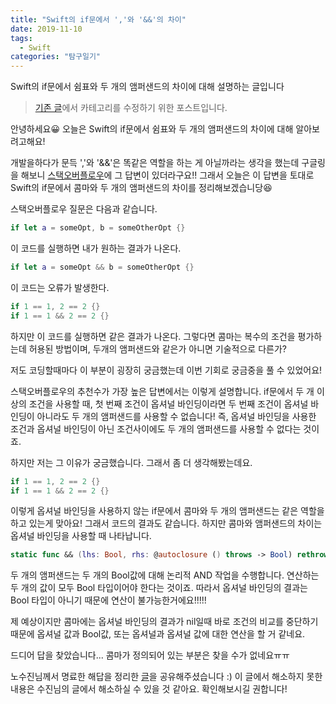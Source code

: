 ```yaml
---
title: "Swift의 if문에서 ','와 '&&'의 차이"
date: 2019-11-10
tags:
  - Swift
categories: "탐구일기"
---
```


Swift의 if문에서 쉼표와 두 개의 앰퍼샌드의 차이에 대해 설명하는 글입니다

> [기존 글](https://daeun28.github.io/호기심이_쏘아올린_작은공/Swift의_if문에서_','와_'&&'의_차이-post/)에서 카테고리를 수정하기 위한 포스트입니다.

안녕하세요😀 오늘은 Swift의 if문에서 쉼표와 두 개의 앰퍼샌드의 차이에 대해 알아보려고해요!

개발을하다가 문득 ','와 '&&'은 똑같은 역할을 하는 게 아닐까라는 생각을 했는데 구글링을 해보니 [스택오버플로우](https://stackoverflow.com/questions/44989227/separating-multiple-if-conditions-with-commas-in-swift)에 그 답변이 있더라구요!! 그래서 오늘은 이 답변을 토대로 Swift의 if문에서 콤마와 두 개의 앰퍼샌드의 차이를 정리해보겠습니당😆

스택오버플로우 질문은 다음과 같습니다.

```swift
if let a = someOpt, b = someOtherOpt {}
```

이 코드를 실행하면 내가 원하는 결과가 나온다.

```swift
if let a = someOpt && b = someOtherOpt {}
```

이 코드는 오류가 발생한다.

```swift
if 1 == 1, 2 == 2 {}
if 1 == 1 && 2 == 2 {}
```

하지만 이 코드를 실행하면 같은 결과가 나온다. 그렇다면 콤마는 복수의 조건을 평가하는데 허용된 방법이며, 두개의 앰퍼샌드와 같은가 아니면 기술적으로 다른가?

저도 코딩할때마다 이 부분이 굉장히 궁금했는데 이번 기회로 궁금중을 풀 수 있었어요!

스택오버플로우의 추천수가 가장 높은 답변에서는 이렇게 설명합니다. if문에서 두 개 이상의 조건을 사용할 때, 첫 번째 조건이 옵셔널 바인딩이라면 두 번째 조건이 옵셔널 바인딩이 아니라도 두 개의 앰퍼샌드를 사용할 수 없습니다! 즉, 옵셔널 바인딩을 사용한 조건과 옵셔널 바인딩이 아닌 조건사이에도 두 개의 앰퍼샌드를 사용할 수 없다는 것이죠.

하지만 저는 그 이유가 궁금했습니다. 그래서 좀 더 생각해봤는데요.

```swift
if 1 == 1, 2 == 2 {}
if 1 == 1 && 2 == 2 {}
```

이렇게 옵셔널 바인딩을 사용하지 않는 if문에서 콤마와 두 개의 앰퍼샌드는 같은 역할을 하고 있는게 맞아요! 그래서 코드의 결과도 같습니다. 하지만 콤마와 앰퍼샌드의 차이는 옵셔널 바인딩을 사용할 때 나타납니다.

```swift
static func && (lhs: Bool, rhs: @autoclosure () throws -> Bool) rethrows -> Bool
```

두 개의 앰퍼샌드는 두 개의 Bool값에 대해 논리적 AND 작업을 수행합니다. 연산하는 두 개의 값이 모두 Bool 타입이어야 한다는 것이죠. 따라서 옵셔널 바인딩의 결과는 Bool 타입이 아니기 때문에 연산이 불가능한거에요!!!!!

제 예상이지만 콤마에는 옵셔널 바인딩의 결과가 nil일때 바로 조건의 비교를 중단하기 때문에 옵셔널 값과 Bool값, 또는 옵셔널과 옵셔널 값에 대한 연산을 할 거 같네요.

드디어 답을 찾았습니다... 콤마가 정의되어 있는 부분은 찾을 수가 없네요ㅠㅠ

노수진님께서 명료한 해답을 정리한 [글](https://soojin.ro/blog/swift-comma-vs-and-operator)을 공유해주셨습니다 :) 이 글에서 해소하지 못한 내용은 수진님의 글에서 해소하실 수 있을 것 같아요. 확인해보시길 권합니다!